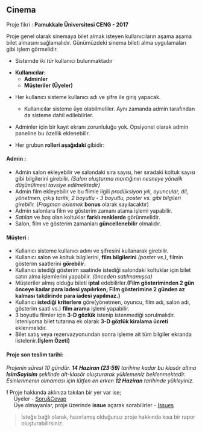 ## Cinema

Proje fikri : **Pamukkale Üniversitesi CENG - 2017**

Proje genel olarak sinemaya bilet almak isteyen kullanıcıların aşama aşama bilet almasını sağlamalıdır. Günümüzdeki sinema bileti alma uygulamaları gibi işlem görmelidir.

- Sistemde *iki tür* kullanıcı bulunmaktadır

* **Kullanıcılar:**
  * **Adminler**
  * **Müşteriler (Üyeler)**

- Her kullanıcı sisteme kullanıcı adı ve şifre ile giriş yapacak.
  - Kullanıcılar sisteme üye olabilmeliler. Aynı zamanda admin tarafından da sisteme dahil edilebilrler.
- Adminler için bir kayıt ekranı zorunluluğu yok. Opsiyonel olarak admin paneline bu özellik eklenebilir.

- Her grubun **rolleri aşağıdaki** gibidir:

#### Admin :

- Admin salon ekleyebilir ve salondaki sıra sayısı, her sıradaki koltuk sayısı gibi bilgilerini girebilir.
  *(Salon oluşturma mantığının nesneye yönelik düşünülmesi tavsiye edilmektedir)*
- Admin film ekleyebilir ve bu flimle ilgili *prodüksiyon yılı, oyuncular, dil, yönetmen, çıkış tarihi, 2 boyutlu - 3 boyutlu, poster vs. gibi bilgileri girebilir.* (*Fragman eklemek* **bonus** olarak sayılacaktır)
- Admin salonlara film ve gösterim zamanı atama işlemi yapabilir.
- *Satılan* ve *boş* olan koltuklar **farklı renklerde** görünmelidir.
- Salon, film ve gösterim zamanları **güncellenebilir** olmalıdır.

#### Müşteri :

- Kullanıcı sisteme kullanıcı adını ve şifresini kullanarak girebilir.
- Kullanıcı salon ve koltuk bilgilerini, **film bilgilerini** *(poster vs.)*, filmin gösterim saatlerini **görebilir**.
- Kullanıcı istediği gösterim saatinde istediği salondaki koltuklar için bilet satın alma işlemlerini yapabilir. *(önceden satılmamışsa)*
- Müşteriler almış olduğu bileti **iptal** edebilirler.**(Film gösteriminden 2 gün önceye kadar para iadesi yapılırken; Film gösterimine 2 günden az kalması takdirinde para iadesi yapılmaz.)**
- Kullanıcı **istediği kriterlere** göre(yönetmen, oyuncu, film adı, salon adı, gösterim saati vs.) **film arama** işlemi yapabilir.
- 3 boyutlu filmler için **3-D gözlük** istenip istenmediği sorulmalıdır. İsteniyorsa bilet tutarına ek olarak **3-D gözlük kiralama ücreti** eklenmelidir.
- Bilet satış veya rezervazyonundan sonra işleme ait tüm bilgiler ekranda listelenir.**(İşlem Özeti)**

#### Proje son teslim tarihi:

*Projenin süresi 10 gündür. **14 Haziran (23:59)** tarihine kadar bu klasör altına **IsimSoyisim** şeklinde alt-klasör oluşturarak yüklemeniz beklenmektedir. Esinlenmenin olmaması için lütfen en erken **12 Haziran** tarihinde yükleyiniz.*  

**!** Proje hakkında aklınıza takılan bir yer var ise;  
&nbsp;&nbsp;&nbsp;&nbsp; Üyeler - [Soru&Cevap](https://github.com/orgs/java-util-help/teams/q-a)  
&nbsp;&nbsp;&nbsp;&nbsp; Üye olmayanlar, proje üzerinde **issue** açarak sorabilirler - [Issues](https://github.com/java-util-help/projects/issues)

> İsteğe bağlı olarak, hazırlamış olduğunuz proje hakkında kısa bir rapor oluşturabilirsiniz.
